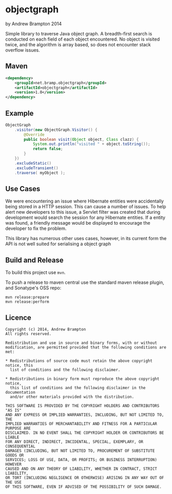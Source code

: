 objectgraph
===========
by Andrew Brampton 2014

Simple library to traverse Java object graph. A breadth-first search is conducted
on each field of each object encountered. No object is visited twice, and the
algorithm is array based, so does not encounter stack overflow issues.

Maven
-----

```xml
<dependency>
	<groupId>net.bramp.objectgraph</groupId>
	<artifactId>objectgraph</artifactId>
	<version>1.0</version>
</dependency>
```

Example
-------

```java
ObjectGraph
    .visitor(new ObjectGraph.Visitor() {
	    @Override
	    public boolean visit(Object object, Class clazz) {
		    System.out.println("visited " + object.toString());
		    return false;
	    }
    })
    .excludeStatic()
    .excludeTransient()
    .traverse( myObject );
```

Use Cases
---------

We were encountering an issue where Hibernate entities were accidentally being
stored in a HTTP session. This can cause a number of issues. To help alert new
developers to this issue, a Servlet filter was created that during development
would search the session for any Hibernate entities. If a entity was found, a
friendly message would be displayed to encourage the developer to fix the
problem.

This library has numerous other uses cases, however, in its current form the
API is not well suited for serialising a object graph

Build and Release
-----------------

To build this project use ``mvn``.

To push a release to maven central use the standard maven release plugin, and Sonatype's OSS repo:

	mvn release:prepare
	mvn release:perform

Licence
-------
	Copyright (c) 2014, Andrew Brampton
	All rights reserved.
	
	Redistribution and use in source and binary forms, with or without
	modification, are permitted provided that the following conditions are met:
	
	* Redistributions of source code must retain the above copyright notice, this
	  list of conditions and the following disclaimer.
	
	* Redistributions in binary form must reproduce the above copyright notice,
	  this list of conditions and the following disclaimer in the documentation
	  and/or other materials provided with the distribution.
	
	THIS SOFTWARE IS PROVIDED BY THE COPYRIGHT HOLDERS AND CONTRIBUTORS "AS IS"
	AND ANY EXPRESS OR IMPLIED WARRANTIES, INCLUDING, BUT NOT LIMITED TO, THE
	IMPLIED WARRANTIES OF MERCHANTABILITY AND FITNESS FOR A PARTICULAR PURPOSE ARE
	DISCLAIMED. IN NO EVENT SHALL THE COPYRIGHT HOLDER OR CONTRIBUTORS BE LIABLE
	FOR ANY DIRECT, INDIRECT, INCIDENTAL, SPECIAL, EXEMPLARY, OR CONSEQUENTIAL
	DAMAGES (INCLUDING, BUT NOT LIMITED TO, PROCUREMENT OF SUBSTITUTE GOODS OR
	SERVICES; LOSS OF USE, DATA, OR PROFITS; OR BUSINESS INTERRUPTION) HOWEVER
	CAUSED AND ON ANY THEORY OF LIABILITY, WHETHER IN CONTRACT, STRICT LIABILITY,
	OR TORT (INCLUDING NEGLIGENCE OR OTHERWISE) ARISING IN ANY WAY OUT OF THE USE
	OF THIS SOFTWARE, EVEN IF ADVISED OF THE POSSIBILITY OF SUCH DAMAGE.
